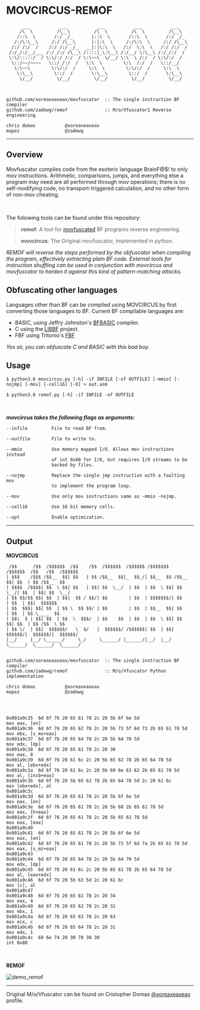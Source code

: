 # MOVCIRCUS-REMOF

```
      ___           ___           ___           ___           ___     
     /\  \         /\__\         /\  \         /\  \         /\__\    
    /::\  \       /:/ _/_       |::\  \       /::\  \       /:/ _/_   
   /:/\:\__\     /:/ /\__\      |:|:\  \     /:/\:\  \     /:/ /\__\  
  /:/ /:/  /    /:/ /:/ _/_   __|:|\:\  \   /:/  \:\  \   /:/ /:/  /  
 /:/_/:/__/___ /:/_/:/ /\__\ /::::|_\:\__\ /:/__/ \:\__\ /:/_/:/  /   
 \:\/:::::/  / \:\/:/ /:/  / \:\~~\  \/__/ \:\  \ /:/  / \:\/:/  /    
  \::/~~/~~~~   \::/_/:/  /   \:\  \        \:\  /:/  /   \::/__/     
   \:\~~\        \:\/:/  /     \:\  \        \:\/:/  /     \:\  \     
    \:\__\        \::/  /       \:\__\        \::/  /       \:\__\    
     \/__/         \/__/         \/__/         \/__/         \/__/         



github.com/xoreaxeaxeax/movfuscator  :: The single instruction BF compiler   
github.com/zadewg/remof              :: M/o/Vfuscator1 Reverse engineering 

chris domas           @xoreaxeaxeax                                          
mapez                 @zadewg                                              
```
---

## Overview 
Movfuscator compiles code from the esoteric language BrainF@$! to only mov instructions. Arithmetic, comparisons, jumps, and everything else a program may need are all performed through mov operations; there is no self-modifying code, no transport-triggered calculation, and no other form of non-mov cheating.


&nbsp;
<!---
 BrainFuck                      | GCC                               | M/o/Vfuscator
:------------------------------:|:---------------------------------:|:---------------------------------:
 ![BF](overview/bf.png)         | ![gcc asm](overview/gcc_asm.png)  | ![mov asm](overview/mov_asm.png)
-->

The following tools can be found under this repository:

> **remof**: A tool for [movfuscated](https://github.com/xoreaxeaxeax/movfuscator) BF programs reverse engineering.

> **movcircus**: The Original movfuscator, implemented in python.

*REMOF will reverse the steps performed by the obfuscator when compiling the program, effectively extracting plain BF code. External tools for instruction shuffling can be used in conjunction with movcircus and movfuscator to harden it against this kind of pattern-matching attacks.*

## Obfuscating other languages

Languages other than BF can be compiled using MOVCIRCUS  by first converting those languages to BF. Current BF compilable languages are:

* BASIC, using Jeffry Johnston's [BFBASIC](https://esolangs.org/wiki/BFBASIC) compiler.
* C using the [LIBBF](http://savannah.nongnu.org/projects/libbf) project.
* FBF using Tritonio's [FBF](http://www.inshame.com/search/label/My%20Progs%3A%20FuckBrainfuck)


*Yes sir, you can obfuscate C and BASIC with this bad boy.*

## Usage

`` $ python3.6 movcircus.py [-h] -if INFILE [-of OUTFILE] [-mmio] [-nojmp] [-mov] [-cell16] [-O] > out.asm ``

`` $ python3.6 remof.py [-h] -if INFILE -of OUTFILE ``  

&nbsp;

***movcircus takes the following flags as arguments:***
```
--infile         File to read BF from.

--outfile        File to write to.

--mmio           Use memory mapped I/O. Allows mov instructions instead
                 of int 0x80 for I/O, but requires I/O streams to be
                 backed by files.
  
--nojmp          Replace the single jmp instruction with a faulting mov
                 to implement the program loop.
  
--mov            Use only mov instructions same as -mmio -nojmp.
 
--cell16         Use 16 bit memory cells.
 
--opt            Enable optimization.
```

---

## Output

**MOVCIRCUS**
```
 /$$      /$$  /$$$$$$  /$$    /$$  /$$$$$$  /$$$$$$ /$$$$$$$   /$$$$$$  /$$   /$$  /$$$$$$     
| $$$    /$$$ /$$__  $$| $$   | $$ /$$__  $$|_  $$_/| $$__  $$ /$$__  $$| $$  | $$ /$$__  $$    
| $$$$  /$$$$| $$  \ $$| $$   | $$| $$  \__/  | $$  | $$  \ $$| $$  \__/| $$  | $$| $$  \__/    
| $$ $$/$$ $$| $$  | $$|  $$ / $$/| $$        | $$  | $$$$$$$/| $$      | $$  | $$|  $$$$$$     
| $$  $$$| $$| $$  | $$ \  $$ $$/ | $$        | $$  | $$__  $$| $$      | $$  | $$ \____  $$    
| $$\  $ | $$| $$  | $$  \  $$$/  | $$    $$  | $$  | $$  \ $$| $$    $$| $$  | $$ /$$  \ $$    
| $$ \/  | $$|  $$$$$$/   \  $/   |  $$$$$$/ /$$$$$$| $$  | $$|  $$$$$$/|  $$$$$$/|  $$$$$$/    
|__/     |__/ \______/     \_/     \______/ |______/|__/  |__/ \______/  \______/  \______/     


github.com/xoreaxeaxeax/movfuscator  :: The single instruction BF compiler   
github.com/zadewg/remof              :: M/o/Vfuscator Python implementation    

chris domas           @xoreaxeaxeax                                              
mapez                 @zadewg                                                   




0x001a9c35	6d 6f 76 20 65 61 78 2c 20 5b 6f 6e 5d                      	mov eax, [on]
0x001a9c36	6d 6f 76 20 65 62 78 2c 20 5b 73 5f 6d 73 2b 65 61 78 5d    	mov ebx, [s_ms+eax]
0x001a9c37	6d 6f 76 20 65 64 78 2c 20 5b 64 70 5d                      	mov edx, [dp]
0x001a9c38	6d 6f 76 20 65 61 78 2c 20 30                               	mov eax, 0
0x001a9c39	6d 6f 76 20 61 6c 2c 20 5b 65 62 78 2b 65 64 78 5d          	mov al, [ebx+edx]
0x001a9c3a	6d 6f 76 20 61 6c 2c 20 5b 69 6e 63 62 2b 65 61 78 5d       	mov al, [incb+eax]
0x001a9c3b	6d 6f 76 20 5b 65 62 78 2b 65 64 78 5d 2c 20 61 6c          	mov [ebx+edx], al
0x001a9c3c	                                                            	
0x001a9c3d	6d 6f 76 20 65 61 78 2c 20 5b 6f 6e 5d                      	mov eax, [on]
0x001a9c3e	6d 6f 76 20 65 61 78 2c 20 5b 68 2b 65 61 78 5d             	mov eax, [h+eax]
0x001a9c3f	6d 6f 76 20 65 61 78 2c 20 5b 65 61 78 5d                   	mov eax, [eax]
0x001a9c40	                                                            	
0x001a9c41	6d 6f 76 20 65 61 78 2c 20 5b 6f 6e 5d                      	mov eax, [on]
0x001a9c42	6d 6f 76 20 65 61 78 2c 20 5b 73 5f 6d 7a 2b 65 61 78 5d    	mov eax, [s_mz+eax]
0x001a9c43	                                                            	
0x001a9c44	6d 6f 76 20 65 64 78 2c 20 5b 64 70 5d                      	mov edx, [dp]
0x001a9c45	6d 6f 76 20 61 6c 2c 20 5b 65 61 78 2b 65 64 78 5d          	mov al, [eax+edx]
0x001a9c46	6d 6f 76 20 5b 63 5d 2c 20 61 6c                            	mov [c], al
0x001a9c47	                                                            	
0x001a9c48	6d 6f 76 20 65 61 78 2c 20 34                               	mov eax, 4
0x001a9c49	6d 6f 76 20 65 62 78 2c 20 31                               	mov ebx, 1
0x001a9c4a	6d 6f 76 20 65 63 78 2c 20 63                               	mov ecx, c
0x001a9c4b	6d 6f 76 20 65 64 78 2c 20 31                               	mov edx, 1
0x001a9c4c	69 6e 74 20 30 78 38 30                                     	int 0x80
```

&nbsp;

**REMOF**

![demo_remof](overview/remo_demo.gif)


---
Original M/o/Vfuscator can be found on Cristopher Domas [@xoreaxeaxeax](https://github.com/xoreaxeaxeax) profile.




